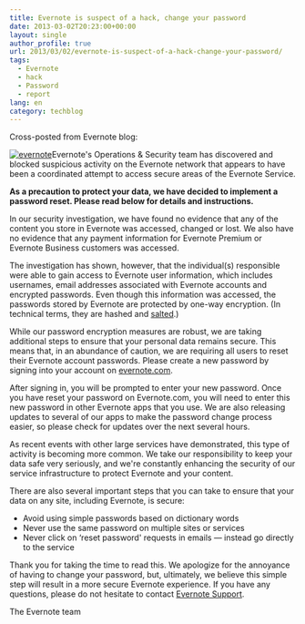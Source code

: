 ```yaml
---
title: Evernote is suspect of a hack, change your password
date: 2013-03-02T20:23:00+00:00
layout: single
author_profile: true
url: 2013/03/02/evernote-is-suspect-of-a-hack-change-your-password/
tags:
  - Evernote
  - hack
  - Password
  - report
lang: en
category: techblog
---
```

Cross-posted from Evernote blog:

[![evernote](http://lh4.ggpht.com/-_8i90WEpYrY/UTJZhX3knQI/AAAAAAAAH7E/s4XJA8Y3sqA/evernote_thumb.jpg?imgmax=800 "evernote")](http://lh3.ggpht.com/-ewIxoQhArCg/UTJZV4kRbdI/AAAAAAAAH68/yhn70b2wdyw/s1600-h/evernote%25255B2%25255D.jpg)Evernote's Operations & Security team has discovered and blocked suspicious activity on the Evernote network that appears to have been a coordinated attempt to access secure areas of the Evernote Service. 

**As a precaution to protect your data, we have decided to implement a password reset. Please read below for details and instructions.** 

In our security investigation, we have found no evidence that any of the content you store in Evernote was accessed, changed or lost. We also have no evidence that any payment information for Evernote Premium or Evernote Business customers was accessed. 

The investigation has shown, however, that the individual(s) responsible were able to gain access to Evernote user information, which includes usernames, email addresses associated with Evernote accounts and encrypted passwords. Even though this information was accessed, the passwords stored by Evernote are protected by one-way encryption. (In technical terms, they are hashed and [salted](http://en.wikipedia.org/wiki/Salt_(cryptography)).) 

While our password encryption measures are robust, we are taking additional steps to ensure that your personal data remains secure. This means that, in an abundance of caution, we are requiring all users to reset their Evernote account passwords. Please create a new password by signing into your account on [evernote.com](https://www.evernote.com/Login.action). 

After signing in, you will be prompted to enter your new password. Once you have reset your password on Evernote.com, you will need to enter this new password in other Evernote apps that you use. We are also releasing updates to several of our apps to make the password change process easier, so please check for updates over the next several hours. 

As recent events with other large services have demonstrated, this type of activity is becoming more common. We take our responsibility to keep your data safe very seriously, and we're constantly enhancing the security of our service infrastructure to protect Evernote and your content. 

There are also several important steps that you can take to ensure that your data on any site, including Evernote, is secure: 

  * Avoid using simple passwords based on dictionary words 
  * Never use the same password on multiple sites or services 
  * Never click on &#8216;reset password' requests in emails — instead go directly to the service

Thank you for taking the time to read this. We apologize for the annoyance of having to change your password, but, ultimately, we believe this simple step will result in a more secure Evernote experience. If you have any questions, please do not hesitate to contact [Evernote Support](http://evernote.com/contact/support/). 

The Evernote team
